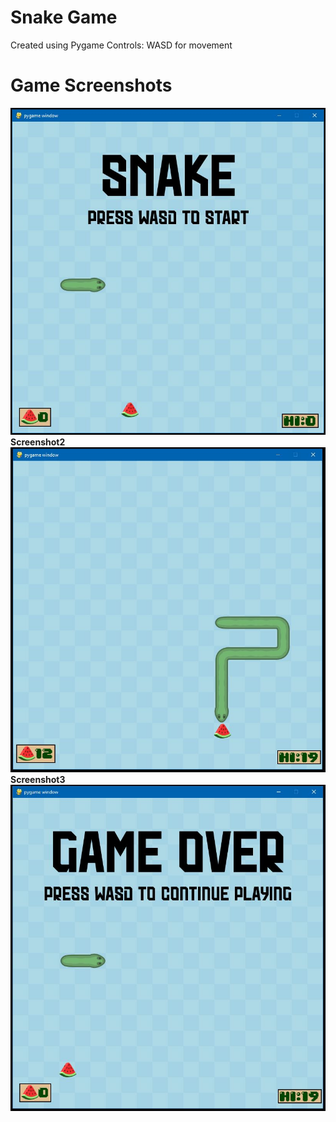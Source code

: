 # Snake Game
Created using Pygame
Controls: WASD for movement

# Game Screenshots
![Screenshot1](Image_1.JPG)</br>
<b>Screenshot2</b></br>
![Screenshot2](Image_2.JPG)</br>
<b>Screenshot3</b></br>
![Screenshot3](Image_3.JPG)</br>
